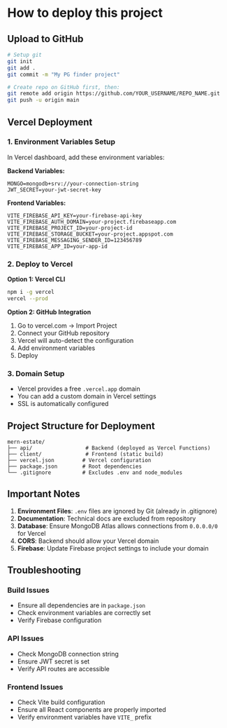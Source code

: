 # How to deploy this project

## Upload to GitHub

```bash
# Setup git
git init
git add .
git commit -m "My PG finder project"

# Create repo on GitHub first, then:
git remote add origin https://github.com/YOUR_USERNAME/REPO_NAME.git
git push -u origin main
```

## Vercel Deployment

### 1. Environment Variables Setup
In Vercel dashboard, add these environment variables:

**Backend Variables:**
```
MONGO=mongodb+srv://your-connection-string
JWT_SECRET=your-jwt-secret-key
```

**Frontend Variables:**
```
VITE_FIREBASE_API_KEY=your-firebase-api-key
VITE_FIREBASE_AUTH_DOMAIN=your-project.firebaseapp.com
VITE_FIREBASE_PROJECT_ID=your-project-id
VITE_FIREBASE_STORAGE_BUCKET=your-project.appspot.com
VITE_FIREBASE_MESSAGING_SENDER_ID=123456789
VITE_FIREBASE_APP_ID=your-app-id
```

### 2. Deploy to Vercel

**Option 1: Vercel CLI**
```bash
npm i -g vercel
vercel --prod
```

**Option 2: GitHub Integration**
1. Go to vercel.com → Import Project
2. Connect your GitHub repository
3. Vercel will auto-detect the configuration
4. Add environment variables
5. Deploy

### 3. Domain Setup
- Vercel provides a free `.vercel.app` domain
- You can add a custom domain in Vercel settings
- SSL is automatically configured

## Project Structure for Deployment

```
mern-estate/
├── api/                 # Backend (deployed as Vercel Functions)
├── client/              # Frontend (static build)
├── vercel.json         # Vercel configuration
├── package.json        # Root dependencies
└── .gitignore          # Excludes .env and node_modules
```

## Important Notes

1. **Environment Files**: `.env` files are ignored by Git (already in .gitignore)
2. **Documentation**: Technical docs are excluded from repository
3. **Database**: Ensure MongoDB Atlas allows connections from `0.0.0.0/0` for Vercel
4. **CORS**: Backend should allow your Vercel domain
5. **Firebase**: Update Firebase project settings to include your domain

## Troubleshooting

### Build Issues
- Ensure all dependencies are in `package.json`
- Check environment variables are correctly set
- Verify Firebase configuration

### API Issues  
- Check MongoDB connection string
- Ensure JWT secret is set
- Verify API routes are accessible

### Frontend Issues
- Check Vite build configuration
- Ensure all React components are properly imported
- Verify environment variables have `VITE_` prefix
